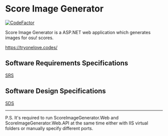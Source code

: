  
# Score Image Generator
[![CodeFactor](https://www.codefactor.io/repository/github/tryonelove/scoreimagegenerator/badge)](https://www.codefactor.io/repository/github/tryonelove/scoreimagegenerator)

Score Image Generator is a ASP.NET web application which generates images for osu! scores.

https://tryonelove.codes/

## Software Requirements Specifications
[SRS](Documentation/Software%20Requirements%20Specifications.md)
## Software Design Specifications
[SDS](Documentation/Software%20Design%20Specifications.md)

---

P.S. It's required to run ScoreImageGenerator.Web and ScoreImageGenerator.Web.API at the same time either with IIS virtual folders or manually specify different ports.